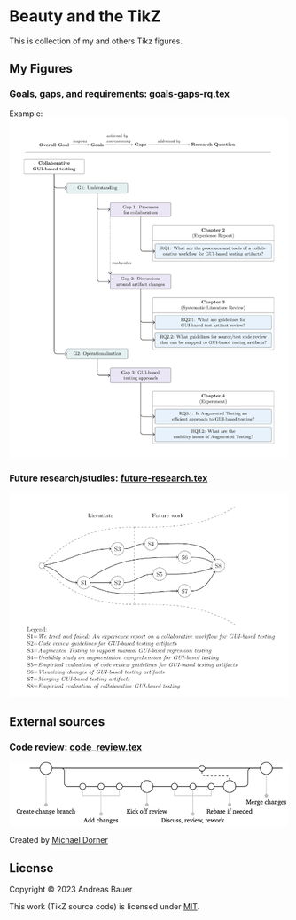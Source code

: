 # Beauty and the TikZ

This is collection of my and others Tikz figures.

## My Figures

### Goals, gaps, and requirements: [goals-gaps-rq.tex](./goals-gaps-rq.tex)

Example: ![goals,gaps](./goals-gaps-rq.png)

### Future research/studies: [future-research.tex](./future-research.tex)

![future research](./future-research.png)

## External sources

### Code review: [code_review.tex](https://gist.github.com/michaeldorner/ebc6a07ad83ff819d692858f593e0d11)

![code review](./code-review.png)

Created by [Michael Dorner](https://github.com/michaeldorner)

## License

Copyright © 2023 Andreas Bauer

This work (TikZ source code) is licensed under  [MIT](./LICENSE).
